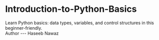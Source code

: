 # Introduction-to-Python-Basics
Learn Python basics: data types, variables, and control structures in this beginner-friendly.
<br>
Author --- Haseeb Nawaz
